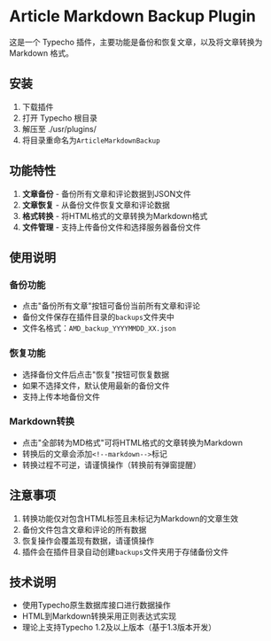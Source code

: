 # Article Markdown Backup Plugin

这是一个 Typecho 插件，主要功能是备份和恢复文章，以及将文章转换为 Markdown 格式。

## 安装
1. 下载插件
2. 打开 Typecho 根目录
3. 解压至 ./usr/plugins/
4. 将目录重命名为`ArticleMarkdownBackup`

## 功能特性

1. **文章备份** - 备份所有文章和评论数据到JSON文件
2. **文章恢复** - 从备份文件恢复文章和评论数据
3. **格式转换** - 将HTML格式的文章转换为Markdown格式
4. **文件管理** - 支持上传备份文件和选择服务器备份文件

## 使用说明

### 备份功能
- 点击"备份所有文章"按钮可备份当前所有文章和评论
- 备份文件保存在插件目录的`backups`文件夹中
- 文件名格式：`AMD_backup_YYYYMMDD_XX.json`

### 恢复功能
- 选择备份文件后点击"恢复"按钮可恢复数据
- 如果不选择文件，默认使用最新的备份文件
- 支持上传本地备份文件

### Markdown转换
- 点击"全部转为MD格式"可将HTML格式的文章转换为Markdown
- 转换后的文章会添加`<!--markdown-->`标记
- 转换过程不可逆，请谨慎操作（转换前有弹窗提醒）

## 注意事项

1. 转换功能仅对包含HTML标签且未标记为Markdown的文章生效
2. 备份文件包含文章和评论的所有数据
3. 恢复操作会覆盖现有数据，请谨慎操作
4. 插件会在插件目录自动创建`backups`文件夹用于存储备份文件

## 技术说明

- 使用Typecho原生数据库接口进行数据操作
- HTML到Markdown转换采用正则表达式实现
- 理论上支持Typecho 1.2及以上版本（基于1.3版本开发）
